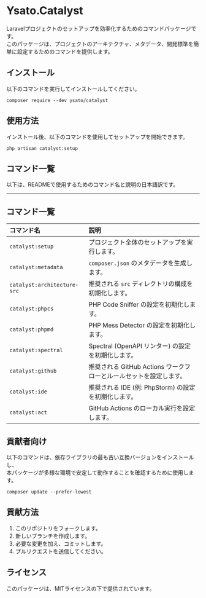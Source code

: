 # Ysato.Catalyst

Laravelプロジェクトのセットアップを効率化するためのコマンドパッケージです。  
このパッケージは、プロジェクトのアーキテクチャ、メタデータ、開発標準を簡単に設定するためのコマンドを提供します。

## インストール

以下のコマンドを実行してインストールしてください。

```shell
composer require --dev ysato/catalyst
```

## 使用方法

インストール後、以下のコマンドを使用してセットアップを開始できます。

```shell
php artisan catalyst:setup
```

## コマンド一覧

以下は、READMEで使用するためのコマンド名と説明の日本語訳です。

---

## コマンド一覧

| コマンド名                       | 説明                                        |
|:----------------------------|:------------------------------------------|
| `catalyst:setup`            | プロジェクト全体のセットアップを実行します。                    |
| `catalyst:metadata`         | `composer.json` のメタデータを生成します。             |
| `catalyst:architecture-src` | 推奨される `src` ディレクトリの構成を初期化します。             |
| `catalyst:phpcs`            | PHP Code Sniffer の設定を初期化します。              |
| `catalyst:phpmd`            | PHP Mess Detector の設定を初期化します。             |
| `catalyst:spectral`         | Spectral (OpenAPI リンター) の設定を初期化します。       |
| `catalyst:github`           | 推奨される GitHub Actions ワークフローとルールセットを設定します。 |
| `catalyst:ide`              | 推奨される IDE (例: PhpStorm) の設定を初期化します。       |
| `catalyst:act`              | GitHub Actions のローカル実行を設定します。             |

## 貢献者向け

以下のコマンドは、依存ライブラリの最も古い互換バージョンをインストールし、  
本パッケージが多様な環境で安定して動作することを確認するために使用します。

```shell
composer update --prefer-lowest
```

## 貢献方法

1. このリポジトリをフォークします。
2. 新しいブランチを作成します。
3. 必要な変更を加え、コミットします。
4. プルリクエストを送信してください。

## ライセンス

このパッケージは、MITライセンスの下で提供されています。

